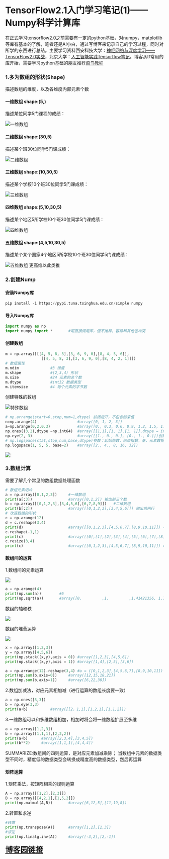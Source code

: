# TensorFlow2.1入门学习笔记(1)——Numpy科学计算库

在正式学习tensorflow2.0之前需要有一定的python基础，对numpy，matplotlib等库有基本的了解，笔者还是AI小白，通过写博客来记录自己的学习过程，同时对所学的东西进行总结。主要学习资料西安科技大学：[神经网络与深度学习——TensorFlow2.0实战](https://www.icourse163.org/learn/XUST-1206363802#/learn/announce)，北京大学：[人工智能实践Tensorflow笔记](https://www.icourse163.org/learn/PKU-1002536002#/learn/announce)。博客从tf常用的库开始，需要学习python基础的朋友推荐[菜鸟教程](https://www.runoob.com/python3/python3-tutorial.html)
<!-- more -->
### 1.多为数组的形状(Shape)
描述数组的维度，以及各维度内部元素个数

#### 一维数组 shape:(5,)
描述某位同学5门课程的成绩：

![一维数组](https://img-blog.csdnimg.cn/20200429113836745.png " ")

#### 二维数组 shape:(30,5)
描述某个班30位同学5门课成绩：

![二维数组](https://img-blog.csdnimg.cn/20200429113943373.png " ")
#### 三维数组 shape:(10,30,5)
描述某个学校10个班30位同学5门课成绩：

![三维数组](https://img-blog.csdnimg.cn/20200429115427228.png " ")
#### 四维数组 shape:(5,10,30,5)
描述某个地区5所学校10个班30位同学5门课成绩：

![四维数组](https://img-blog.csdnimg.cn/20200429120718407.png " ")
#### 五维数组 shape:(4,5,10,30,5)
描述某个某个国家4个地区5所学校10个班30位同学5门课成绩：

![五维数组](https://img-blog.csdnimg.cn/20200429120814872.png " ")
更高维以此类推
### 2.创建Nump
#### 安装Numpy库

```python
pip install -i https://pypi.tuna.tsinghua.edu.cn/simple numpy
```
#### 导入Numpy库

```python
import numpy as np 
import numpy import *		#可直接调用库，但不推荐，容易和其他包冲突
```

#### 创建数组

```python
m = np.array([[[4, 5, 8, 3],[3, 6, 9, 0],[8, 4, 5, 6]],
				[[4, 5, 8, 3],[3, 6, 9, 0],[8, 4, 2, 1]]])
# 数组属性
m.ndim				#3 维度
m.shape				#(2,3,4) 形状
m.size				#24	元素的总个数
m.dtype				#int32 数据类型
m.itemsize			#4 每个元素的字节数
```

创建特殊的数组

![特殊数组](https://img-blog.csdnimg.cn/20200429133042175.png " ")

```python
# np.arrange(start=0,stop,num=1,dtype) 前闭后开，不包含结束值
n=np.arange(4)					#array([0, 1, 2, 3])
a=np.arange(0,2,0.3)			#array([0., 0.3, 0.6, 0.9, 1.2, 1.5, 1.8])
np.ones((3,2),dtype =np.int64)	#array([[1,1],[1, 1],[1, 1]],dtype = int64)
np.eye(2, 3)					#array([[1., 0., 0.], [0., 1., 0.]])创建一个单位矩阵
# np.logspace(stat,stop,num,base,dtype)参数：起始指数，结束指数，基，元素数据类型，包含结束值
np.logspace(1, 5, 5, base=2)	#array([2., 4., 8, 16, 32])
```

![](https://img-blog.csdnimg.cn/20200429135208645.png " ")

### 3.数组计算
需要了解几个常见的数组数据处理函数

```python
# 数组元素切片
a = np.array([0,1,2,3])		#一维数组
print(a[:3])				#array([0,1,2]) 输出前三个数
b = np.array([[0,1,2,3],[3,4,5,6],[6,7,8,9]])	#二维数组
print(b[:2])				#array([[0,1,2,3],[3,4,5,6]]) 输出前两行
# 改变数组的形状
c = np.arange(12)
d = c.reshape(3,4)			
print(d)					#array([[0,1,2,3],[4,5,6,7],[8,9,10,11]]) 不改变当前数组，按照shape创建新的数组
c.reshape(-1,1)
print(c)					#array([[0],[1],[2],[3],[4],[5],[6],[7],[8],[9],[10],[11]])
c.resize(3,4)			
print(c)					#array([[0,1,2,3],[4,5,6,7],[8,9,10,11]]) 改变当前数组，按照shape创建新的数组
```

#### 数组间的运算
1.数组间的元素运算

![](https://img-blog.csdnimg.cn/20200502182836982.png " ")

```python
a = np.arange(4)
print(np.sum(a))		#6
print(np.sqrt(a))		#array([0.         ,1.         ,1.41421356, 1.73205081])
```

数组的轴和秩

![](https://img-blog.csdnimg.cn/20200502183402824.png " ")

数组的堆叠运算

![](https://img-blog.csdnimg.cn/20200502185456990.png " ")

```python
x = np.array([1,2,3])
y = np.array([4,5,6])
print(np.stack((x,y),axis = 0)) #array([1,2,3],[4,5,6])
print(np.stack((x,y),axis = 1))	#array([1,4],[2,5],[3,6])
```

```python
a = np.arrange(12).reshape(3,4)	#a = ([0,1,2,3],[4,5,6,7],[8,9,10,11])
print(np.sum(b,axis=0))		#array([12,15,18,21])
print(np.sum(b,axis=1))		#array([6,22,38])
```

2.数组加减法，对应元素相加减（进行运算的数组长度要一致）

```python
a = np.ones([3,3])
b = np.eye(3,3)
print(a+b)			#array([[2，1,1],[1,2,1],[1,1,2]])
```

3.一维数组可以和多维数组相加，相加时将会将一维数组扩展至多维

```python
a = np.array([1,2,3])
b = np.array([1,1,1],[2,2,2])
print(a+b)		#array([2,3,4],[3,4,5])
print(b**2)		#array([1,1,1],[4,4,4])
```

SUMMARIZE:数组间的四则运算，是对应元素加减乘除；
					   当数组中元素的数据类型不同时，精度低的数据类型会转换成精度高的数据类型，然后再运算
					   
#### 矩阵运算
1.矩阵乘法，按矩阵相乘的规则运算

```python
A = np.array([[1,2],[2,3]])
B = np.array([[4,2,1],[1,5,2]])
print(np.matmul(A,B))		#array([6,12,5],[11,19,8])
```

2.转置和求逆

```python
#转置
print(np.transpose(A))		#array([1,2],[2,3])
#求逆
print(np.linalg.inv(A))		#array([-3,2],[2,-1])
```
**<font size=5>[博客园链接](https://www.cnblogs.com/moonspace/p/12826438.html)</font>**


